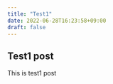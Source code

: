 ```yaml
---
title: "Test1"
date: 2022-06-28T16:23:58+09:00
draft: false
---
```


## Test1 post

This is test1 post

